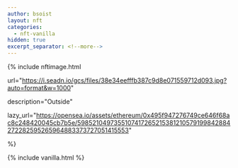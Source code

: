 ```yaml
---
author: bsoist
layout: nft
categories:
  - nft-vanilla
hidden: true
excerpt_separator: <!--more-->
---
```

{% include nftimage.html 

url="https://i.seadn.io/gcs/files/38e34eefffb387c9d8e071559712d093.jpg?auto=format&w=1000"

description="Outside"

lazy_url="https://opensea.io/assets/ethereum/0x495f947276749ce646f68ac8c248420045cb7b5e/5985210497355107417265215381210579199842884272282595265964883373727051415553"

%}


<!--more-->
{% include vanilla.html %}
